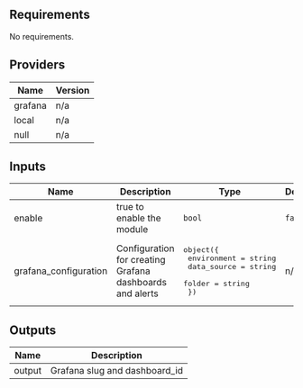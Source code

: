 ## Requirements

No requirements.

## Providers

| Name | Version |
|------|---------|
| grafana | n/a |
| local | n/a |
| null | n/a |

## Inputs

| Name | Description | Type | Default | Required |
|------|-------------|------|---------|:--------:|
| enable | true to enable the module | `bool` | `false` | no |
| grafana\_configuration | Configuration for creating Grafana dashboards and alerts | <pre>object({<br>    environment = string<br>    data_source = string<br>    folder      = string<br>  })</pre> | n/a | yes |

## Outputs

| Name | Description |
|------|-------------|
| output | Grafana slug and dashboard\_id |

